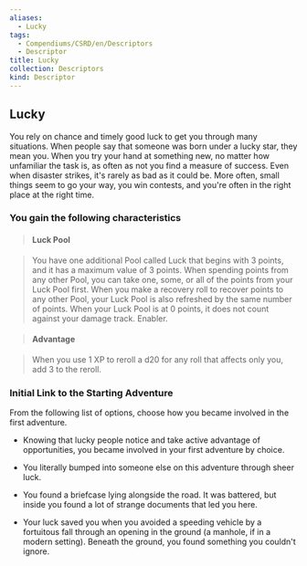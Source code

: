```yaml
---
aliases:
  - Lucky
tags:
  - Compendiums/CSRD/en/Descriptors
  - Descriptor
title: Lucky
collection: Descriptors
kind: Descriptor
---
```

## Lucky    
You rely on chance and timely good luck to get you through many situations. When people say that someone was born under a lucky star, they mean you. When you try your hand at something new, no matter how unfamiliar the task is, as often as not you find a measure of success. Even when disaster strikes, it's rarely as bad as it could be. More often, small things seem to go your way, you win contests, and you're often in the right place at the right time.  
### You gain the following characteristics    
> #### Luck Pool  
> You have one additional Pool called Luck that begins with 3 points, and it has a maximum value of 3 points. When spending points from any other Pool, you can take one, some, or all of the points from your Luck Pool first. When you make a recovery roll to recover points to any other Pool, your Luck Pool is also refreshed by the same number of points. When your Luck Pool is at 0 points, it does not count against your damage track. Enabler.    
  
> #### Advantage  
> When you use 1 XP to reroll a d20 for any roll that affects only you, add 3 to the reroll.    
  
### Initial Link to the Starting Adventure    
From the following list of options, choose how you became involved in the first adventure.    
- Knowing that lucky people notice and take active advantage of opportunities, you became involved in your first adventure by choice.    
- You literally bumped into someone else on this adventure through sheer luck.    
- You found a briefcase lying alongside the road. It was battered, but inside you found a lot of strange documents that led you here.    
- Your luck saved you when you avoided a speeding vehicle by a fortuitous fall through an opening in the ground (a manhole, if in a modern setting). Beneath the ground, you found something you couldn't ignore.  
